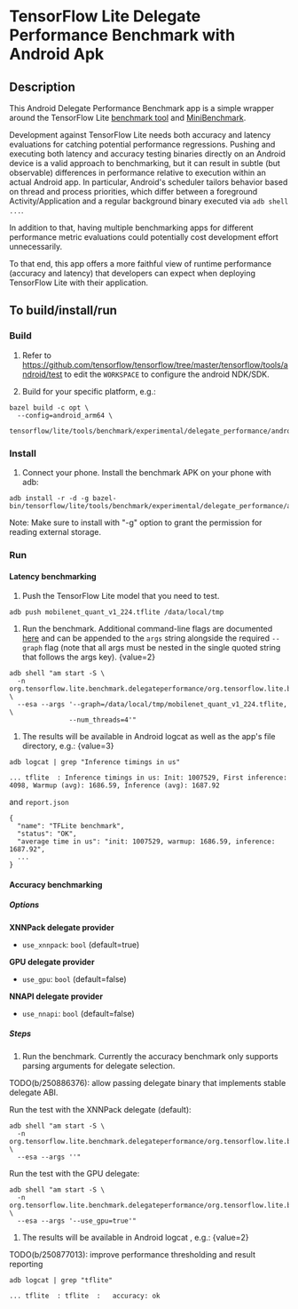 # TensorFlow Lite Delegate Performance Benchmark with Android Apk

## Description

This Android Delegate Performance Benchmark app is a simple wrapper around the
TensorFlow Lite
[benchmark tool](https://github.com/tensorflow/tensorflow/tree/master/tensorflow/lite/tools/benchmark)
and
[MiniBenchmark](https://github.com/tensorflow/tensorflow/tree/master/tensorflow/lite/experimental/acceleration/mini_benchmark).

Development against TensorFlow Lite needs both accuracy and latency evaluations
for catching potential performance regressions. Pushing and executing both
latency and accuracy testing binaries directly on an Android device is a valid
approach to benchmarking, but it can result in subtle (but observable)
differences in performance relative to execution within an actual Android app.
In particular, Android's scheduler tailors behavior based on thread and process
priorities, which differ between a foreground Activity/Application and a regular
background binary executed via `adb shell ...`.

In addition to that, having multiple benchmarking apps for different performance
metric evaluations could potentially cost development effort unnecessarily.

To that end, this app offers a more faithful view of runtime performance
(accuracy and latency) that developers can expect when deploying TensorFlow Lite
with their application.

## To build/install/run

### Build

1.  Refer to
    https://github.com/tensorflow/tensorflow/tree/master/tensorflow/tools/android/test
    to edit the `WORKSPACE` to configure the android NDK/SDK.

1.  Build for your specific platform, e.g.:

```
bazel build -c opt \
  --config=android_arm64 \
  tensorflow/lite/tools/benchmark/experimental/delegate_performance/android:delegate_performance_benchmark
```

### Install

1.  Connect your phone. Install the benchmark APK on your phone with adb:

```
adb install -r -d -g bazel-bin/tensorflow/lite/tools/benchmark/experimental/delegate_performance/android/delegate_performance_benchmark.apk
```

Note: Make sure to install with "-g" option to grant the permission for reading
external storage.

### Run

#### Latency benchmarking

1.  Push the TensorFlow Lite model that you need to test.

```
adb push mobilenet_quant_v1_224.tflite /data/local/tmp
```

1.  Run the benchmark. Additional command-line flags are documented
    [here](https://github.com/tensorflow/tensorflow/tree/master/tensorflow/lite/tools/benchmark/README.md)
    and can be appended to the `args` string alongside the required `--graph`
    flag (note that all args must be nested in the single quoted string that
    follows the args key). {value=2}

```
adb shell "am start -S \
  -n org.tensorflow.lite.benchmark.delegateperformance/org.tensorflow.lite.benchmark.delegateperformance.BenchmarkLatencyActivity \
  --esa --args '--graph=/data/local/tmp/mobilenet_quant_v1_224.tflite, \
               --num_threads=4'"
```

1.  The results will be available in Android logcat as well as the app's file
    directory, e.g.: {value=3}

```
adb logcat | grep "Inference timings in us"

... tflite  : Inference timings in us: Init: 1007529, First inference: 4098, Warmup (avg): 1686.59, Inference (avg): 1687.92
```

and `report.json`

```
{
  "name": "TFLite benchmark",
  "status": "OK",
  "average time in us": "init: 1007529, warmup: 1686.59, inference: 1687.92",
  ...
}
```

#### Accuracy benchmarking

##### Options

**XNNPack delegate provider**

- `use_xnnpack`: `bool` (default=true)

**GPU delegate provider**

- `use_gpu`: `bool` (default=false)

**NNAPI delegate provider**

- `use_nnapi`: `bool` (default=false)

##### Steps

1.  Run the benchmark. Currently the accuracy benchmark only supports parsing
    arguments for delegate selection.

TODO(b/250886376): allow passing delegate
    binary that implements stable delegate ABI.

Run the test with the XNNPack delegate (default):

```
adb shell "am start -S \
  -n org.tensorflow.lite.benchmark.delegateperformance/org.tensorflow.lite.benchmark.delegateperformance.BenchmarkAccuracyActivity \
  --esa --args ''"
```

Run the test with the GPU delegate:

```
adb shell "am start -S \
  -n org.tensorflow.lite.benchmark.delegateperformance/org.tensorflow.lite.benchmark.delegateperformance.BenchmarkAccuracyActivity \
  --esa --args '--use_gpu=true'"
```

1.  The results will be available in Android logcat , e.g.: {value=2}

TODO(b/250877013): improve performance thresholding and result reporting

```
adb logcat | grep "tflite"

... tflite  : tflite  :   accuracy: ok
```
